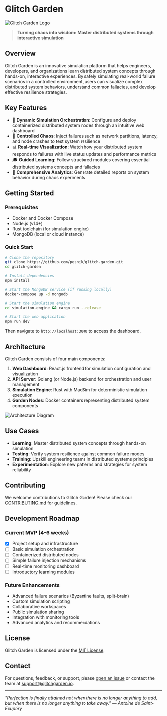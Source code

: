 # Glitch Garden

![Glitch Garden Logo](https://via.placeholder.com/150x150)

> **Turning chaos into wisdom: Master distributed systems through interactive simulation**

## Overview

Glitch Garden is an innovative simulation platform that helps engineers, developers, and organizations learn distributed system concepts through hands-on, interactive experiences. By safely simulating real-world failure scenarios in a controlled environment, users can visualize complex distributed system behaviors, understand common fallacies, and develop effective resilience strategies.

## Key Features

- 🔄 **Dynamic Simulation Orchestration**: Configure and deploy containerized distributed system nodes through an intuitive web dashboard
- 🧪 **Controlled Chaos**: Inject failures such as network partitions, latency, and node crashes to test system resilience
- 📊 **Real-time Visualization**: Watch how your distributed system responds to failures with live status updates and performance metrics
- 🎓 **Guided Learning**: Follow structured modules covering essential distributed systems concepts and fallacies
- 📝 **Comprehensive Analytics**: Generate detailed reports on system behavior during chaos experiments

## Getting Started

### Prerequisites

- Docker and Docker Compose
- Node.js (v14+)
- Rust toolchain (for simulation engine)
- MongoDB (local or cloud instance)

### Quick Start

```bash
# Clone the repository
git clone https://github.com/pesnik/glitch-garden.git
cd glitch-garden

# Install dependencies
npm install

# Start the MongoDB service (if running locally)
docker-compose up -d mongodb

# Start the simulation engine
cd simulation-engine && cargo run --release

# Start the web application
npm run dev
```

Then navigate to `http://localhost:3000` to access the dashboard.

## Architecture

Glitch Garden consists of four main components:

1. **Web Dashboard**: React.js frontend for simulation configuration and visualization
2. **API Server**: Golang (or Node.js) backend for orchestration and user management
3. **Simulation Engine**: Rust with MadSim for deterministic simulation execution
4. **Garden Nodes**: Docker containers representing distributed system components

![Architecture Diagram](https://via.placeholder.com/600x300)

## Use Cases

- **Learning**: Master distributed system concepts through hands-on simulation
- **Testing**: Verify system resilience against common failure modes
- **Training**: Upskill engineering teams in distributed systems principles
- **Experimentation**: Explore new patterns and strategies for system reliability

## Contributing

We welcome contributions to Glitch Garden! Please check our [CONTRIBUTING.md](CONTRIBUTING.md) for guidelines.

## Development Roadmap

### Current MVP (4-6 weeks)

- [x] Project setup and infrastructure
- [ ] Basic simulation orchestration
- [ ] Containerized distributed nodes
- [ ] Simple failure injection mechanisms
- [ ] Real-time monitoring dashboard
- [ ] Introductory learning modules

### Future Enhancements

- Advanced failure scenarios (Byzantine faults, split-brain)
- Custom simulation scripting
- Collaborative workspaces
- Public simulation sharing
- Integration with monitoring tools
- Advanced analytics and recommendations

## License

Glitch Garden is licensed under the [MIT License](LICENSE).

## Contact

For questions, feedback, or support, please [open an issue](https://github.com/pesnik/glitch-garden/issues) or contact the team at support@glitchgarden.io.

---

*"Perfection is finally attained not when there is no longer anything to add, but when there is no longer anything to take away." — Antoine de Saint-Exupéry*
